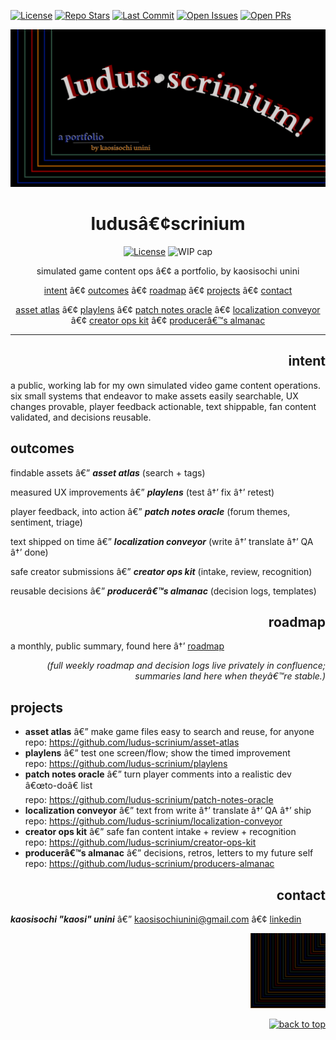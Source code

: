 ﻿<!-- LS BADGES START -->
<p align="left">
  <a href="https://github.com/ludus-scrinium/ludus-scrinium-hub/blob/main/LICENSE"><img alt="License" src="https://img.shields.io/github/license/ludus-scrinium/ludus-scrinium-hub"></a>
  <a href="https://github.com/ludus-scrinium/ludus-scrinium-hub"><img alt="Repo Stars" src="https://img.shields.io/github/stars/ludus-scrinium/ludus-scrinium-hub"></a>
  <a href="https://github.com/ludus-scrinium/ludus-scrinium-hub/commits/main"><img alt="Last Commit" src="https://img.shields.io/github/last-commit/ludus-scrinium/ludus-scrinium-hub"></a>
  <a href="https://github.com/ludus-scrinium/ludus-scrinium-hub/issues"><img alt="Open Issues" src="https://img.shields.io/github/issues/ludus-scrinium/ludus-scrinium-hub"></a>
  <a href="https://github.com/ludus-scrinium/ludus-scrinium-hub/pulls"><img alt="Open PRs" src="https://img.shields.io/github/issues-pr/ludus-scrinium/ludus-scrinium-hub"></a>
</p>
<!-- LS BADGES END -->
<!-- Hero banner (optional): add /docs/hero.png and it will show up in social previews -->
<p align="center">
  <img id="hero" src="docs/hero.png" alt="LUDUS SCRINIUM â€” Game Content Ops Lab" width="820">
</p>

<h1 id="top" align="center">ludusâ€¢scrinium</h1>

<p align="center">
  <a href="LICENSE"><img alt="License" src="https://img.shields.io/badge/License-MIT-blue"></a>
  <img alt="WIP cap" src="https://img.shields.io/badge/WIP_cap-3_in_Doing-important">
</p>

<p align="center">
  simulated game content ops â€¢ a portfolio, by kaosisochi unini
</p>

<p align="center">
  <a href="#intent">intent</a> â€¢
  <a href="#outcomes">outcomes</a> â€¢
  <a href="#roadmap">roadmap</a> â€¢
  <a href="#projects">projects</a> â€¢
  <a href="#contact">contact</a>
</p>

<p align="center">
  <a href="https://github.com/ludus-scrinium/asset-atlas">asset atlas</a> â€¢
  <a href="https://github.com/ludus-scrinium/playlens">playlens</a> â€¢
  <a href="https://github.com/ludus-scrinium/patch-notes-oracle">patch notes oracle</a> â€¢
  <a href="https://github.com/ludus-scrinium/localization-conveyor">localization conveyor</a> â€¢
  <a href="https://github.com/ludus-scrinium/creator-ops-kit">creator ops kit</a> â€¢
  <a href="https://github.com/ludus-scrinium/producers-almanac">producerâ€™s almanac</a>
</p>

---
<h2 align="right">intent</h2>
a public, working lab for my own simulated video game content operations. six small systems that endeavor to make assets easily searchable, UX changes provable, player feedback actionable, text shippable, fan content validated, and decisions reusable.

## outcomes
findable assets â€” ***asset atlas*** (search + tags)
  
measured UX improvements â€” ***playlens*** (test â†’ fix â†’ retest)

player feedback, into action â€” ***patch notes oracle*** (forum themes, sentiment, triage)

text shipped on time â€” ***localization conveyor*** (write â†’ translate â†’ QA â†’ done)

safe creator submissions â€” ***creator ops kit*** (intake, review, recognition)

reusable decisions â€” ***producerâ€™s almanac*** (decision logs, templates)

<h2 align="right">roadmap</h2>

a monthly, public summary, found here â†’ [roadmap](docs/roadmap.md)  

<p align="right"><em>(full weekly roadmap and decision logs live privately in confluence; summaries land here when theyâ€™re stable.)</em>
</p>

## projects
- **asset atlas** â€” make game files easy to search and reuse, for anyone  
  repo: <a href="https://github.com/ludus-scrinium/asset-atlas">https://github.com/ludus-scrinium/asset-atlas</a>
- **playlens** â€” test one screen/flow; show the timed improvement  
  repo: <a href="https://github.com/ludus-scrinium/playlens">https://github.com/ludus-scrinium/playlens</a>
- **patch notes oracle** â€” turn player comments into a realistic dev â€œto-doâ€ list  
  repo: <a href="https://github.com/ludus-scrinium/patch-notes-oracle">https://github.com/ludus-scrinium/patch-notes-oracle</a>
- **localization conveyor** â€” text from write â†’ translate â†’ QA â†’ ship  
  repo: <a href="https://github.com/ludus-scrinium/localization-conveyor">https://github.com/ludus-scrinium/localization-conveyor</a>
- **creator ops kit** â€” safe fan content intake + review + recognition  
  repo: <a href="https://github.com/ludus-scrinium/creator-ops-kit">https://github.com/ludus-scrinium/creator-ops-kit</a>
- **producerâ€™s almanac** â€” decisions, retros, letters to my future self  
  repo: <a href="https://github.com/ludus-scrinium/producers-almanac">https://github.com/ludus-scrinium/producers-almanac</a>

<h2 align="right">contact</h2>

  ***kaosisochi "kaosi" unini*** â€” kaosisochiunini@gmail.com â€¢ [linkedin](https://www.linkedin.com/in/kaosisochiunini)

<p align="right">
  <img src="docs/heropfp.png" alt="heropfp" width="120">
</p>

<p align="right">
  <a href="#hero">
    <img src="https://img.shields.io/badge/â†‘%20back%20to%20top-111?style=for-the-badge" alt="back to top">
  </a>
</p>


